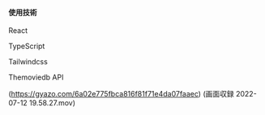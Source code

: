 #### 使用技術

React

TypeScript

Tailwindcss

Themoviedb API

(https://gyazo.com/6a02e775fbca816f81f71e4da07faaec)
(画面収録 2022-07-12 19.58.27.mov)
